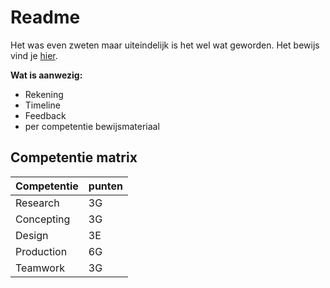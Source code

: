 # Readme

Het was even zweten maar uiteindelijk is het wel wat geworden. Het bewijs vind je [hier](https://vimeo.com/111442609).

**Wat is aanwezig:**

- Rekening
- Timeline
- Feedback
- per competentie bewijsmateriaal

## Competentie matrix

|Competentie|punten|
|--|--|
|Research|3G|
|Concepting|3G|
|Design|3E|
|Production|6G|
|Teamwork|3G|

